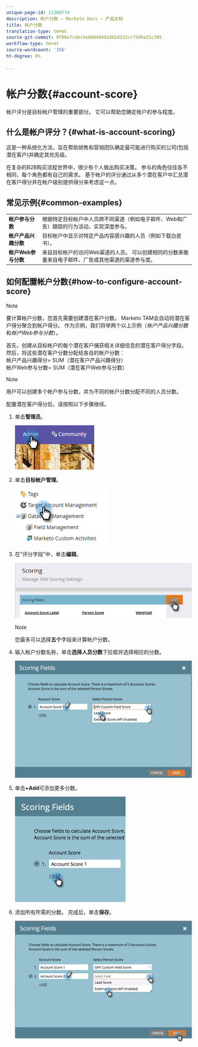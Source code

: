 ```yaml
---
unique-page-id: 11380774
description: 帐户分数 — Marketo Docs — 产品文档
title: 帐户分数
translation-type: tm+mt
source-git-commit: 9f88e7cebc5e9d0d4491d65d332ccfdd9a31c395
workflow-type: tm+mt
source-wordcount: '356'
ht-degree: 0%

---
```



# 帐户分数{#account-score}

帐户评分是目标帐户管理的重要部分。 它可以帮助您确定帐户的参与程度。

## 什么是帐户评分？{#what-is-account-scoring}

这是一种系统化方法，旨在帮助销售和营销团队确定最可能进行购买的公司(包括潜在客户)并确定其优先级。

在复杂的B2B购买流程世界中，很少有个人做出购买决策。 参与的角色往往各不相同，每个角色都有自己的需求。 基于帐户的评分通过从多个潜在客户中汇总潜在客户得分并在帐户级别提供得分来考虑这一点。

## 常见示例{#common-examples}

<table> 
 <tbody>
  <tr>
   <td><strong>帐户参与分数</strong></td> 
   <td>根据特定目标帐户中人员跨不同渠道（例如电子邮件、Web和广告）跟踪的行为活动，实现深度参与。</td>
  </tr>
  <tr>
   <td><strong>帐户产品兴趣分数</strong></td>
   <td>目标帐户中显示对特定产品内容感兴趣的人员（例如下载白皮书）。</td> 
  </tr>
  <tr>
   <td><strong>帐户Web参与分数</strong></td>
   <td>来自目标帐户的访问Web渠道的人员。 可以创建相同的分数来衡量来自电子邮件、广告或其他渠道的渠道参与度。</td> 
  </tr>
 </tbody>
</table>

## 如何配置帐户分数{#how-to-configure-account-score}

>[!NOTE]
>
>要计算帐户分数，您首先需要创建潜在客户分数。 Marketo TAM会自动将潜在客户得分聚合到帐户得分。 作为示例，我们将举两个以上示例（_帐户产品兴趣分数_&#x200B;和&#x200B;_帐户Web参与分数_）。
>
>首先，创建从目标帐户的每个潜在客户捕获相关详细信息的潜在客户得分字段。\
>然后，将这些潜在客户分数分配给各自的帐户分数：\
>帐户产品兴趣得分= SUM（潜在客户产品兴趣得分）\
>帐户Web参与分数= SUM（潜在客户Web参与分数）

>[!NOTE]
>
>用户可以创建多个帐户参与分数，并为不同的帐户分数分配不同的人员分数。

配置潜在客户得分后，请按照以下步骤继续。

1. 单击&#x200B;**管理员**。

   ![](assets/one-1.png)

1. 单击&#x200B;**目标帐户管理**。

   ![](assets/account-score-2.png)

1. 在“评分字段”中，单击&#x200B;**编辑**。

   ![](assets/account-score-3.png)

   >[!NOTE]
   >
   >您最多可以选择&#x200B;**五个**&#x200B;字段来计算帐户分数。

1. 输入帐户分数名称，单击&#x200B;**选择人员分数**&#x200B;下拉框并选择相应的分数。

   ![](assets/four.png)

1. 单击&#x200B;**+Add**&#x200B;可添加更多分数。

   ![](assets/five.png)

1. 添加所有所需的分数。 完成后，单击&#x200B;**保存**。

   ![](assets/six.png)
